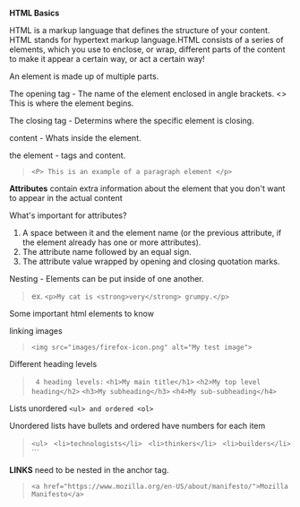 **HTML Basics**

HTML is a markup language that defines the structure of your content. HTML stands for hypertext markup language.HTML consists of a series of elements, which you use to enclose, or wrap, different parts of the content to make it appear a certain way, or act a certain way!

An element is made up of multiple parts.

The opening tag - The name of the element enclosed in angle brackets. <> This is where the element begins.

The closing tag - Determins where the specific element is closing.

content - Whats inside the element.

the element - tags and content.

>`<P> This is an example of a paragraph element </p>`

**Attributes** contain extra information about the element that you don't want to appear in the actual content

What's important for attributes?

1. A space between it and the element name (or the previous attribute, if the element already has one or more attributes).
2. The attribute name followed by an equal sign.
3. The attribute value wrapped by opening and closing quotation marks.

Nesting - Elements can be put inside of one another. 
>ex. `<p>My cat is <strong>very</strong> grumpy.</p>`

Some important html elements to know 

linking images
>`<img src="images/firefox-icon.png" alt="My test image">`

Different heading levels
>` 4 heading levels:`
>`<h1>My main title</h1>`
>`<h2>My top level heading</h2>`
>`<h3>My subheading</h3>`
>`<h4>My sub-subheading</h4>`

Lists unordered `<ul> and ordered <ol>`

Unordered lists have bullets and ordered have numbers for each item
>`<ul>`
>` <li>technologists</li>`
> ` <li>thinkers</li>`
> ` <li>builders</li>`
>`</ul>``

**LINKS** need to be nested in the anchor tag.
>`<a href="https://www.mozilla.org/en-US/about/manifesto/">Mozilla Manifesto</a>`



